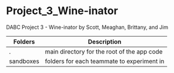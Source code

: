 # Project_3_Wine-inator
DABC Project 3 - Wine-inator
by Scott, Meaghan, Brittany, and Jim

Folders | Description |
|-----|-----|
| . | main directory for the root of the app code |
|sandboxes | folders for each teammate to experiment in |
